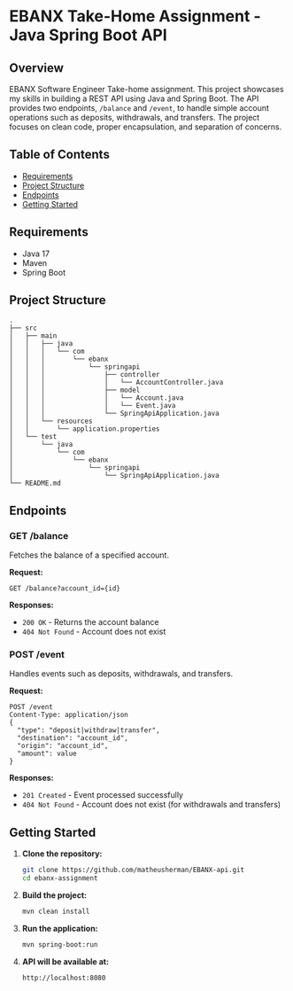 # EBANX Take-Home Assignment - Java Spring Boot API

## Overview

EBANX Software Engineer Take-home assignment. This project showcases my skills in building a REST API using Java and Spring Boot. The API provides two endpoints, `/balance` and `/event`, to handle simple account operations such as deposits, withdrawals, and transfers. The project focuses on clean code, proper encapsulation, and separation of concerns.

## Table of Contents

- [Requirements](#requirements)
- [Project Structure](#project-structure)
- [Endpoints](#endpoints)
- [Getting Started](#getting-started)

## Requirements

- Java 17
- Maven
- Spring Boot

## Project Structure

```
.
├── src
│   ├── main
│   │   ├── java
│   │   │   └── com
│   │   │       └── ebanx
│   │   │           └── springapi
│   │   │               ├── controller
│   │   │               │   └── AccountController.java
│   │   │               ├── model
│   │   │               │   └── Account.java
│   │   │               │   └── Event.java
│   │   │               └── SpringApiApplication.java
│   │   └── resources
│   │       └── application.properties
│   └── test
│       └── java
│           └── com
│               └── ebanx
│                   └── springapi
│                       └── SpringApiApplication.java
└── README.md
```

## Endpoints

### GET /balance

Fetches the balance of a specified account.

**Request:**
```
GET /balance?account_id={id}
```

**Responses:**
- `200 OK` - Returns the account balance
- `404 Not Found` - Account does not exist

### POST /event

Handles events such as deposits, withdrawals, and transfers.

**Request:**
```
POST /event
Content-Type: application/json
{
  "type": "deposit|withdraw|transfer",
  "destination": "account_id",
  "origin": "account_id",
  "amount": value
}
```

**Responses:**
- `201 Created` - Event processed successfully
- `404 Not Found` - Account does not exist (for withdrawals and transfers)

## Getting Started

1. **Clone the repository:**
   ```bash
   git clone https://github.com/matheusherman/EBANX-api.git
   cd ebanx-assignment
   ```

2. **Build the project:**
   ```bash
   mvn clean install
   ```

3. **Run the application:**
   ```bash
   mvn spring-boot:run
   ```

4. **API will be available at:**
   ```
   http://localhost:8080
   ```

